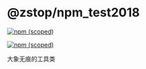 # @zstop/npm_test2018

[![npm (scoped)](https://img.shields.io/badge/zstop-scoped-blue.svg)](https://github.com/13189449986/npm_test2018)

[![npm (scoped)](https://img.shields.io/badge/private-stop-red.svg)](https://github.com/13189449986/npm_test2018)

大象无痕的工具类
